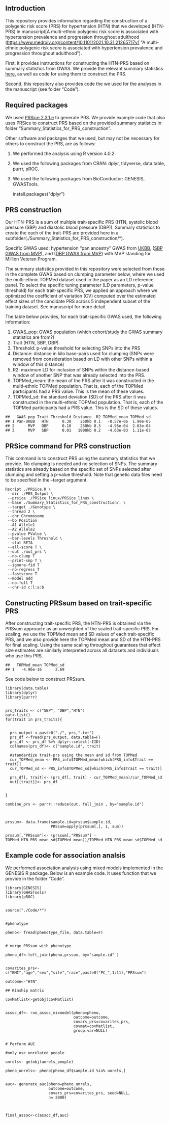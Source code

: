 ## Introduction

This repository provides information regarding the construction of a
polygenic risk score (PRS) for hypertension (HTN) that we developed
(HTN-PRS) in manuscript[A multi-ethnic polygenic risk score is associated with hypertension prevalence and progression throughout adulthood (https://www.medrxiv.org/content/10.1101/2021.10.31.21265717v1 "A multi-ethnic polygenic risk score is associated with hypertension prevalence and progression throughout adulthood").

First, it provides instructions for constructing the HTN-PRS based on
summary statistics from GWAS. We provide the relevant summary statistics
[here](https://figshare.com/articles/dataset/A_multi-ethnic_polygenic_risk_score_is_associated_with_hypertension_prevalence_and_progression_throughout_adulthood/19611558 "here"), as well as
code for using them to construct the PRS.

Second, this repository also provides code the we used for the analyses
in the manuscript (see folder “Code”).

## Required packages

We used [PRSice 2.3.1.e](https://www.prsice.info "PRSice 2.3.1.e") to
generate PRS. We provide example code that also uses PRSice to construct
PRS based on the provided summary statistics in folder
“Summary\_Statistics\_for\_PRS\_construction”.

Other software and packages that we used, but may not be necessary for
others to construct the PRS, are as follows:  
1. We performed the analysis using R version 4.0.2.  
2. We used the following packages from CRAN: dplyr, tidyverse,
data.table, purrr, pROC.  
3. We used the following packages from BioConductor: GENESIS,
GWASTools.  

    install.packages("dplyr")

## PRS construction

Our HTN-PRS is a sum of multiple trait-specific PRS (HTN, systolic blood
pressure (SBP) and diastolic blood pressure (DBP)). Summary statistics
to create the each of the trait-PRS are provided here in a
subfolder(./Summary\_Statistics\_for\_PRS\_construction/\*).

Specific GWAS used: hypertension “pan ancestry” GWAS from
[UKBB](https://pan.ukbb.broadinstitute.org), ([SBP GWAS from
MVP](https://pubmed.ncbi.nlm.nih.gov/30578418/)), and ([DBP GWAS from
MVP](https://pubmed.ncbi.nlm.nih.gov/30578418/)) with MVP standing for
Million Veteran Program.

The summary statistics provided in this repository were selected from
those in the complete GWAS based on clumping parameter below, where we
used the multi-ethnic TOPMed dataset used in the paper as an LD
reference panel. To select the specific tuning parameter (LD parameters,
p-value threshold) for each trait-specific PRS, we applied an approach
where we optimized the coefficient of variation (CV) computed over the
estimated effect sizes of the candidate PRS across 5 independent subset
of the training dataset. See manuscript for more detail.

The table below provides, for each trait-specific GWAS used, the
following information:  

1.  GWAS\_pop: GWAS population (which cohort/study the GWAS summary
    statistics are from?)  
2.  Trait (HTN, SBP, DBP)  
3.  Threshold: p-value threshold for selecting SNPs into the PRS  
4.  Distance: distance in kilo base-pairs used for clumping (SNPs were
    removed from consideration based on LD with other SNPs within a
    window of this distance)  
5.  R2: maximum LD for inclusion of SNPs within the distance-based
    window of another SNP that was already selected into the PRS.  
6.  TOPMed\_mean: the mean of the PRS after it was constructed in the
    multi-ethnic TOPMed population. That is, each of the TOPMed
    participants had a PRS value. This is the mean of these values.  
7.  TOPMed\_sd: the standard deviation (SD) of the PRS after it was
    constructed in the multi-ethnic TOPMed population. That is, each of
    the TOPMed participants had a PRS value. This is the SD of these
    values.

<!-- -->

    ##   GWAS_pop Trait Threshold Distance  R2 TOPMed_mean TOPMed_sd
    ## 1 Pan-UKBB   HTN      0.30    250kb 0.1   -8.57e-06  1.98e-05
    ## 2      MVP   DBP      0.10    250kb 0.3   -4.95e-04  2.63e-04
    ## 3      MVP   SBP      0.01   1000kb 0.2   -4.63e-03  1.11e-03

## PRSice command for PRS construction

This command is to construct PRS using the summary statistics that we
provide. No clumping is needed and no selection of SNPs. The summary
statistics are already based on the specific set of SNPs selected after
clumping and setting a p-value threshold. Note that genetic data files
need to be specified in the –target argument.



    Rscript ./PRSice.R \
     --dir ./PRS_Output \
     --prsice ./PRSice_linux/PRSice_linux \
     --base ./Summary_Statistics_for_PRS_construction/. \
     --target ./Genotype \
     --thread 2 \
     --chr Chromosome 
     --bp Position 
     --A1 Allele1 
     --A2 Allele2 
     --pvalue PValue \
     --bar-levels Threshold \
     --stat BETA 
     --all-score T \
     --out ./out_prs \
     --no-clump T
     --print-snp T \
     --ignore-fid T 
     --no-regress T 
     --fastscore T 
     --model add 
     --no-full T 
     --chr-id c:l:a:b

## Constructing PRSsum based on trait-specific PRS

After constructing trait-specific PRS, the HTN-PRS is obtained via the
PRSsum approach: as an unweighted of the scaled trait-specific PRS. For
scaling, we use the TOPMed mean and SD values of each trait-specific
PRS, and we also provide here the TOPMed mean and SD of the HTN-PRS for
final scaling. Using the same scaling throughout guarantees that effect
size estimates are similarly interpreted across all datasets and
individuals who use this PRS.

    ##   TOPMed_mean TOPMed_sd
    ## 1   -4.96e-16      2.69

See code below to construct PRSsum.

    library(data.table)
    library(dplyr)
    library(purrr)


    prs_traits <- c("SBP", "DBP","HTN")
    out<-list()
    for(trait in prs_traits){
      
      
      prs_output <-paste0("./", prs,".txt")
      prs_df <-fread(prs_output, data.table=F)
      prs_df <- prs_df %>% dplyr::select(-IID)
      colnames(prs_df)<- c("sample.id", trait)
      
      #standardize trait-prs using the mean and sd from TOPMed 
      cur_TOPMed_mean <- PRS_info$TOPMed_mean[which(PRS_info$Trait == trait)]
      cur_TOPMed_sd <- PRS_info$TOPMed_sd[which(PRS_info$Trait == trait)]
      
      prs_df[, trait]<- (prs_df[, trait] - cur_TOPMed_mean)/cur_TOPMed_sd
      out[[trait]]<- prs_df
      
      
    }

    combine_prs <- purrr::reduce(out, full_join , by="sample.id")



    prssum<- data.frame(sample.id=prssum$sample.id, 
                        PRSsum=apply(prssum[,], 1, sum))

    prssum[,"PRSsum"]<- (prssum[,"PRSsum"] - TOPMed_HTN_PRS_mean_sd$TOPMed_mean))/TOPMed_HTN_PRS_mean_sd$TOPMed_sd

## Example code for association analsis

We performed association analysis using mixed models implemented in the
GENESIS R package. Below is an example code. It uses function that we
provide in the folder “Code”.

    library(GENESIS)
    library(GWASTools)
    library(pROC)


    source("./Code/*")


    #phenotype

    pheno<- fread(phenotype_file, data.table=F)


    # merge PRSsum with phenotype

    pheno_df<-left_join(pheno,prssum, by="sample.id" )


    covarites_prs<- c("BMI","age","sex","site","race",paste0("PC_",1:11),"PRSsum")

    outcome<-"HTN"

    ## Kinship matrix

    covMatlist<-getobj(covMatlist)


    assoc_df<- run_assoc_mixmodel(pheno=pheno,
                                  outcome=outcome,
                                  covars_prs=covarites_prs, 
                                  covmat=covMatlist,
                                  group.var=NULL)


    # Perform AUC

    #only use unrelated people

    unrels<- getobj(unrels_people)

    pheno_unrels<- pheno[pheno_df$sample.id %in% unrels,]


    auc<- generate_auc(pheno=pheno_unrels,
                       outcome=outcome,
                       covars_prs=covarites_prs, seed=NULL,
                       n= 2000)



    final_assoc<-c(assoc_df,auc)
    
